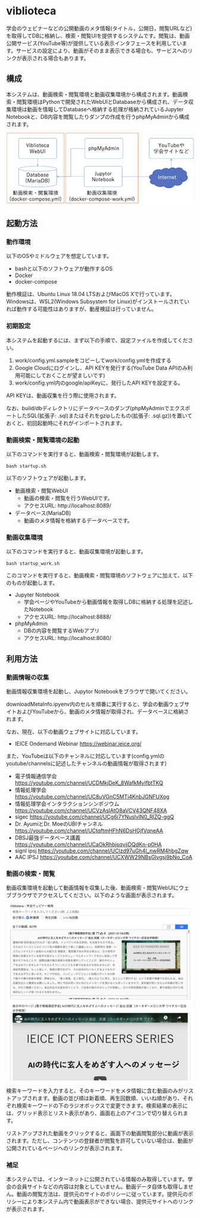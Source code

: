 # viblioteca

学会のウェビナーなどの公開動画のメタ情報(タイトル，公開日，閲覧URLなど)を取得してDBに格納し、検索・閲覧UIを提供するシステムです。閲覧は、動画公開サービス(YouTube等)が提供している表示インタフェースを利用しています。サービスの設定により、動画がそのまま表示できる場合も、サービスへのリンクが表示される場合もあります。

## 構成

本システムは、動画検索・閲覧環境と動画収集環境から構成されます。動画検索・閲覧環境はPythonで開発されたWebUIとDatabaseから構成され、データ収集環境は動画を情報してDatabaseへ格納する処理が格納されているJupyter Notebookと、DB内容を閲覧したりダンプの作成を行うphpMyAdminから構成されます。

![構成](img/structure.png)


## 起動方法

### 動作環境

以下のOSやミドルウェアを想定しています。

* bashと以下のソフトウェアが動作するOS
* Docker
* docker-compose

動作検証は、Ubuntu Linux 18.04 LTSおよびMacOS Xで行っています。Windowsは、WSL2(Windows Subsystem for Linux)がインストールされていれば動作する可能性はありますが、動産検証は行っていません。

### 初期設定

本システムを起動するには、まず以下の手順で、設定ファイルを作成してください。

1. work/config.yml.sampleをコピーしてwork/config.ymlを作成する
1. Google Cloudにログインし、API KEYを発行する(YouTube Data APIのみ利用可能にしておくことが望ましいです)
1. work/config.yml内のgoogle/apiKeyに、発行したAPI KEYを設定する。

API KEYは、動画収集を行う際に使用されます。

なお、build/dbディレクトリにデータベースのダンプ(phpMyAdminでエクスポートしたSQL(拡張子: .sql)またはそれをgzipしたもの(拡張子: .sql.gz))を置いておくと、初回起動時にそれがインポートされます。


### 動画検索・閲覧環境の起動

以下のコマンドを実行すると、動画検索・閲覧環境が起動します。

```
bash startup.sh
```

以下のソフトウェアが起動します。

* 動画検索・閲覧WebUI
    * 動画の検索・閲覧を行うWebUIです。
    * アクセスURL: http://localhost:8089/
* データベース(MariaDB)
    * 動画のメタ情報を格納するデータベースです。


### 動画収集環境

以下のコマンドを実行すると、動画収集環境が起動します。


```
bash startup_work.sh
```

このコマンドを実行すると、動画検索・閲覧環境のソフトウェアに加えて、以下のものが起動します。

* Jupyter Notebook
    * 学会ページやYouTubeから動画情報を取得しDBに格納する処理を記述したNotebook
    * アクセスURL: http://localhost:8888/
* phpMyAdmin
    * DBの内容を閲覧するWebアプリ
    * アクセスURL: http://localhost:8080/


## 利用方法

### 動画情報の収集

動画情報収集環境を起動し、Jupytor Notebookをブラウザで開いてください。

downloadMetaInfo.ipyenv内のセルを順番に実行すると、学会の動画ウェブサイトおよびYouTubeから、動画のメタ情報が取得され、データベースに格納されます。

なお、現在、以下の動画ウェブサイトに対応しています。

* IEICE Ondemand Webinar https://webinar.ieice.org/

また、YouTubeは以下のチャンネルに対応しています(config.ymlのyoutube/channelsに記述したチャンネルの動画情報が取得されます)

* 電子情報通信学会 https://youtube.com/channel/UCDMkjDeK_8WafkMvIfbtTKQ
* 情報処理学会 https://youtube.com/channel/UC8uVGnC5MTi4KnbJGNFUXog
* 情報処理学会インタラクションシンポジウム https://youtube.com/channel/UCVzAsIAtO8aVCV43QNF48XA
* sigec https://youtube.com/channel/UCg6i7YNuslvlN0_RlZQ-ggQ
* Dr. AyumiとDr. MoeのUBIチャンネル https://youtube.com/channel/UCtqftmHFhN6DsHGjfVqneAA
* DBSJ最強データベース講義 https://youtube.com/channel/UCaOkRhbjsqviiDQdKn-p0HA
* signl ipsj https://youtube.com/channel/UClzd97uGh4I_nwRM4hbgZqw
* AAC IPSJ https://youtube.com/channel/UCXWW29NBsGlvgsj9bNo_CoA


### 動画の検索・閲覧

動画収集環境を起動して動画情報を収集した後、動画検索・閲覧WebUIにウェブブラウザでアクセスしてください。以下のような画面が表示されます。

![利用画面](img/screenshot.png)

検索キーワードを入力すると、そのキーワードをメタ情報に含む動画のみがリストアップされます。動画の並び順は新着順、再生回数順、いいね順があり、それぞれ検索キーワードの下のラジオボックスで変更できます。検索結果の表示には、グリッド表示とリスト表示があり、画面右上のアイコンで切り替えられます。

リストアップされた動画をクリックすると、画面下の動画閲覧部分に動画が表示されます。ただし、コンテンツの登録者が閲覧を許可していない場合は、動画が公開されているページへのリンクが表示されます。


### 補足

本システムでは、インターネットに公開されている情報のみ取得しています。学会の会員サイトなどの内容は対象としていません。動画データ自体も取得しません。動画の閲覧方法は、提供元のサイトのポリシーに従っています。提供元のポリシーにより本システム内で動画表示ができない場合、提供元サイトへのリンクが表示されます。

